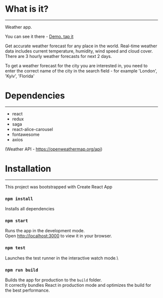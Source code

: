 # What is it?
  -----------
Weather app.

You can see it there - [Demo. tap it](https://celadon-alfajores-0357b3.netlify.app/)

Get accurate weather forecast for any place in the world. 
Real-time weather data includes current temperature, humidity, wind speed and cloud cover. 
There are 3 hourly weather forecasts for next 2 days.

To get a weather forecast for the city you are interested in, you need to enter the correct name of the city in the search field - for example 'London', 'Kyiv', 'Florida'

# Dependencies
  -----------
- react
- redux
- saga
- react-alice-carousel
- fontawesome
- axios

(Weather API - https://openweathermap.org/api)
  
# Installation
  ------------

This project was bootstrapped with Create React App

### `npm install`

Installs all dependencies

### `npm start`

Runs the app in the development mode.\
Open [http://localhost:3000](http://localhost:3000) to view it in your browser.

### `npm test`

Launches the test runner in the interactive watch mode.\

### `npm run build`

Builds the app for production to the `build` folder.\
It correctly bundles React in production mode and optimizes the build for the best performance.


